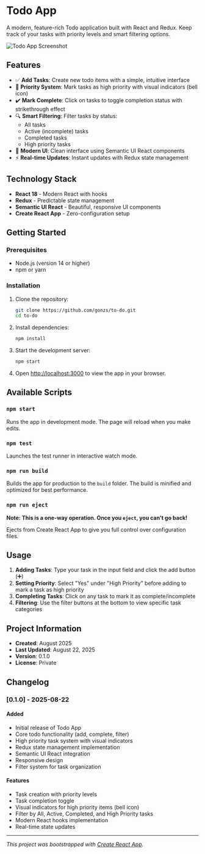 # Todo App

A modern, feature-rich Todo application built with React and Redux. Keep track of your tasks with priority levels and smart filtering options.

![Todo App Screenshot](https://github.com/user-attachments/assets/f0ae4766-d7a3-4211-bd07-1989b343960d)

## Features

- ✅ **Add Tasks**: Create new todo items with a simple, intuitive interface
- 🔔 **Priority System**: Mark tasks as high priority with visual indicators (bell icon)
- ✔️ **Mark Complete**: Click on tasks to toggle completion status with strikethrough effect
- 🔍 **Smart Filtering**: Filter tasks by status:
  - All tasks
  - Active (incomplete) tasks
  - Completed tasks
  - High priority tasks
- 🎨 **Modern UI**: Clean interface using Semantic UI React components
- ⚡ **Real-time Updates**: Instant updates with Redux state management

## Technology Stack

- **React 18** - Modern React with hooks
- **Redux** - Predictable state management
- **Semantic UI React** - Beautiful, responsive UI components
- **Create React App** - Zero-configuration setup

## Getting Started

### Prerequisites

- Node.js (version 14 or higher)
- npm or yarn

### Installation

1. Clone the repository:
   ```bash
   git clone https://github.com/gonzs/to-do.git
   cd to-do
   ```

2. Install dependencies:
   ```bash
   npm install
   ```

3. Start the development server:
   ```bash
   npm start
   ```

4. Open [http://localhost:3000](http://localhost:3000) to view the app in your browser.

## Available Scripts

### `npm start`
Runs the app in development mode. The page will reload when you make edits.

### `npm test`
Launches the test runner in interactive watch mode.

### `npm run build`
Builds the app for production to the `build` folder. The build is minified and optimized for best performance.

### `npm run eject`
**Note: This is a one-way operation. Once you `eject`, you can't go back!**

Ejects from Create React App to give you full control over configuration files.

## Usage

1. **Adding Tasks**: Type your task in the input field and click the add button (➕)
2. **Setting Priority**: Select "Yes" under "High Priority" before adding to mark a task as high priority
3. **Completing Tasks**: Click on any task to mark it as complete/incomplete
4. **Filtering**: Use the filter buttons at the bottom to view specific task categories

## Project Information

- **Created**: August 2025
- **Last Updated**: August 22, 2025
- **Version**: 0.1.0
- **License**: Private

## Changelog

### [0.1.0] - 2025-08-22
#### Added
- Initial release of Todo App
- Core todo functionality (add, complete, filter)
- High priority task system with visual indicators
- Redux state management implementation
- Semantic UI React integration
- Responsive design
- Filter system for task organization

#### Features
- Task creation with priority levels
- Task completion toggle
- Visual indicators for high priority items (bell icon)
- Filter by All, Active, Completed, and High Priority tasks
- Modern React hooks implementation
- Real-time state updates

---

*This project was bootstrapped with [Create React App](https://github.com/facebook/create-react-app).*